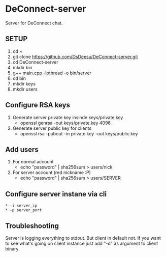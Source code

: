 # DeConnect-server
Server for DeConnect chat.
## SETUP
  1. cd ~
  1. git clone https://github.com/DsDeesu/DeConnect-server.git
  1. cd DeConnect-server
  1. mkdir bin
  1. g++ main.cpp -lpthread -o bin/server
  1. cd bin
  1. mkdir keys
  1. mkdir users

## Configure RSA keys
  1. Generate server private key insinde keys/private.key
      * openssl genrsa -out keys/private.key 4096
  1. Generate server public key for clients
      * openssl rsa -pubout -in private.key -out keys/public.key

## Add users
  1. For normal account
      * echo "password" | sha256sum > users/nick
  1. For server account (red nickname :P)
      * echo "password" | sha256sum > users/SERVER
      
## Configure server instane via cli
    * -i server_ip
    * -p server_port
    
## Troubleshooting
  Server is logging everything to stdout. But client in default not. If you want to see what's going on client instance just add "-d" as argument to client binary.
